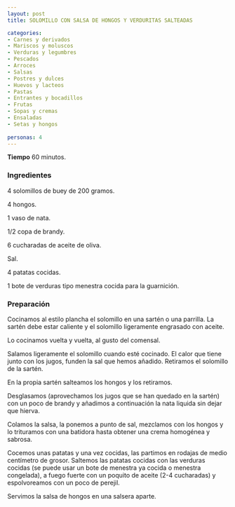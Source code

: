 ```yaml
---
layout: post
title: SOLOMILLO CON SALSA DE HONGOS Y VERDURITAS SALTEADAS

categories:
- Carnes y derivados
- Mariscos y moluscos
- Verduras y legumbres
- Pescados
- Arroces
- Salsas
- Postres y dulces
- Huevos y lacteos
- Pastas
- Entrantes y bocadillos
- Frutas
- Sopas y cremas
- Ensaladas
- Setas y hongos
 
personas: 4 
---
```

<b>Tiempo</b> 60 minutos.

<h3>Ingredientes</h3>
4 solomillos de buey de 200 gramos.

4 hongos.

1 vaso de nata.

1/2 copa de brandy.

6 cucharadas de aceite de oliva.

Sal.

4 patatas cocidas.

1 bote de verduras tipo menestra cocida para la guarnición.

<h3>Preparación</h3>
Cocinamos al estilo plancha el solomillo en una sartén o una parrilla. La sartén debe estar caliente y el solomillo ligeramente engrasado con aceite.

Lo cocinamos vuelta y vuelta, al gusto del comensal.

Salamos ligeramente el solomillo cuando esté cocinado. El calor que tiene junto con los jugos, funden la sal que hemos añadido. Retiramos el solomillo de la sartén.

En la propia sartén salteamos los hongos y los retiramos.

Desglasamos (aprovechamos los jugos que se han quedado en la sartén) con un poco de brandy y añadimos a continuación la nata liquida sin dejar que hierva.

Colamos la salsa, la ponemos a punto de sal, mezclamos con los hongos y lo trituramos con una batidora hasta obtener una crema homogénea y sabrosa.

Cocemos unas patatas y una vez cocidas, las partimos en rodajas de medio centímetro de grosor. Saltemos las patatas cocidas con las verduras cocidas (se puede usar un bote de menestra ya cocida o menestra congelada), a fuego fuerte con un poquito de aceite (2-4 cucharadas) y espolvoreamos con un poco de perejil.

Servimos la salsa de hongos en una salsera aparte.


